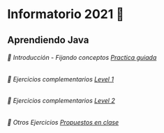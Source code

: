 # Informatorio 2021 🚀

## Aprendiendo Java

###### 🌱 Introducción - Fijando conceptos [Practica guiada](https://pages.github.com/)

###### 🌱 Ejercicios complementarios [Level 1](https://github.com/belencost/Info-Java/tree/master/EjerciciosComplementariosLevel1)

###### 🌱 Ejercicios complementarios [Level 2](https://github.com/belencost/Info-Java/tree/master/EjerciciosComplementariosLevel2)

###### 🌱 Otros Ejercicios [Propuestos en clase](https://pages.github.com/)

